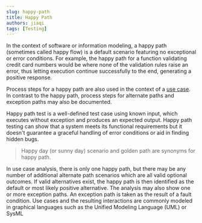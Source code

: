 ```yaml
---
slug: happy-path
title: Happy Path
authors: jiaqi
tags: [Testing]
---
```


[//]: # (Copyright Jiaqi Liu)

[//]: # (Licensed under the Apache License, Version 2.0 &#40;the "License"&#41;;)
[//]: # (you may not use this file except in compliance with the License.)
[//]: # (You may obtain a copy of the License at)

[//]: # (    http://www.apache.org/licenses/LICENSE-2.0)

[//]: # (Unless required by applicable law or agreed to in writing, software)
[//]: # (distributed under the License is distributed on an "AS IS" BASIS,)
[//]: # (WITHOUT WARRANTIES OR CONDITIONS OF ANY KIND, either express or implied.)
[//]: # (See the License for the specific language governing permissions and)
[//]: # (limitations under the License.)

In the context of software or information modeling, a happy path (sometimes called happy flow) is a default scenario
featuring no exceptional or error conditions. For example, the happy path for a function validating credit card numbers
would be where none of the validation rules raise an error, thus letting execution continue successfully to the end,
generating a positive response.

<!--truncate-->

Process steps for a happy path are also used in the context of a [use case](https://en.wikipedia.org/wiki/Use_case). In
contrast to the happy path, process steps for alternate paths and exception paths may also be documented.

Happy path test is a well-defined test case using known input, which executes without exception and produces an expected
output. Happy path testing can show that a system meets its functional requirements but it doesn't guarantee a graceful
handling of error conditions or aid in finding hidden bugs.

> Happy day (or sunny day) scenario and golden path are synonyms for happy path.

In use case analysis, there is only one happy path, but there may be any number of additional alternate path scenarios
which are all valid optional outcomes. If valid alternatives exist, the happy path is then identified as the default or
most likely positive alternative. The analysis may also show one or more exception paths. An exception path is taken as
the result of a fault condition. Use cases and the resulting interactions are commonly modeled in graphical languages
such as the Unified Modeling Language (UML) or SysML
